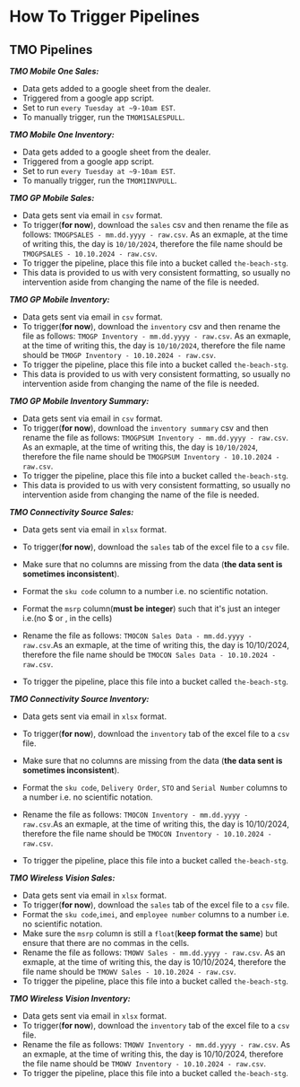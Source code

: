 # How To Trigger Pipelines

## TMO Pipelines

***TMO Mobile One Sales:***

- Data gets added to a google sheet from the dealer.
- Triggered from a google app script.
- Set to run `every Tuesday at ~9-10am EST`.
- To manually trigger, run the `TMOM1SALESPULL`.


***TMO Mobile One Inventory:***
- Data gets added to a google sheet from the dealer.
- Triggered from a google app script.
- Set to run `every Tuesday at ~9-10am EST`.
- To manually trigger, run the `TMOM1INVPULL`.


***TMO GP Mobile Sales:***

- Data gets sent via email in `csv` format.
- To trigger(**for now**), download the `sales` csv and then rename the file as follows: `TMOGPSALES - mm.dd.yyyy - raw.csv`. As an exmaple, at the time of writing this, the day is `10/10/2024`, therefore the file name should be `TMOGPSALES - 10.10.2024 - raw.csv`.
- To trigger the pipeline, place this file into a bucket called `the-beach-stg`.
- This data is provided to us with very consistent formatting, so usually no intervention aside from changing the name of the file is needed.

***TMO GP Mobile Inventory:***
- Data gets sent via email in `csv` format.
- To trigger(**for now**), download the `inventory` csv and then rename the file as follows: `TMOGP Inventory - mm.dd.yyyy - raw.csv`. As an exmaple, at the time of writing this, the day is `10/10/2024`, therefore the file name should be `TMOGP Inventory - 10.10.2024 - raw.csv`.
- To trigger the pipeline, place this file into a bucket called `the-beach-stg`.
- This data is provided to us with very consistent formatting, so usually no intervention aside from changing the name of the file is needed.

***TMO GP Mobile Inventory Summary:***
- Data gets sent via email in `csv` format.
- To trigger(**for now**), download the `inventory summary` csv and then rename the file as follows: `TMOGPSUM Inventory - mm.dd.yyyy - raw.csv`. As an exmaple, at the time of writing this, the day is `10/10/2024`, therefore the file name should be `TMOGPSUM Inventory - 10.10.2024 - raw.csv`.
- To trigger the pipeline, place this file into a bucket called `the-beach-stg`.
- This data is provided to us with very consistent formatting, so usually no intervention aside from changing the name of the file is needed.


***TMO Connectivity Source Sales:***
- Data gets sent via email in `xlsx` format.
- To trigger(**for now**), download the `sales` tab of the excel file to a `csv` file.
- Make sure that no columns are missing from the data (**the data sent is sometimes inconsistent**).
- Format the `sku code` column to a number i.e. no scientific notation.
- Format the `msrp` column(**must be integer**) such that it's just an integer i.e.(no $ or , in the cells)
- Rename the file as follows: `TMOCON Sales Data - mm.dd.yyyy - raw.csv`.As an exmaple, at the time of writing this, the day is 10/10/2024, therefore the file name should be
`TMOCON Sales Data - 10.10.2024 - raw.csv`.

- To trigger the pipeline, place this file into a bucket called `the-beach-stg`.


***TMO Connectivity Source Inventory:***
- Data gets sent via email in `xlsx` format.
- To trigger(**for now**), download the `inventory` tab of the excel file to a `csv` file.
- Make sure that no columns are missing from the data (**the data sent is sometimes inconsistent**).
- Format the `sku code`, `Delivery Order`, `STO` and `Serial Number` columns to a number i.e. no scientific notation.

- Rename the file as follows: `TMOCON Inventory - mm.dd.yyyy - raw.csv`.As an exmaple, at the time of writing this, the day is 10/10/2024, therefore the file name should be
`TMOCON Inventory - 10.10.2024 - raw.csv`.

- To trigger the pipeline, place this file into a bucket called `the-beach-stg`.



***TMO Wireless Vision Sales:***
- Data gets sent via email in `xlsx` format.
- To trigger(**for now**), download the `sales` tab of the excel file to a `csv` file.
- Format the `sku code`,`imei`, and `employee number` columns to a number i.e. no scientific notation.
- Make sure the `msrp` column is still a `float`(**keep format the same**) but ensure that there are no commas in the cells.
- Rename the file as follows: `TMOWV Sales - mm.dd.yyyy - raw.csv`. As an exmaple, at the time of writing this, the day is 10/10/2024, therefore the file name should be `TMOWV Sales - 10.10.2024 - raw.csv`.
- To trigger the pipeline, place this file into a bucket called `the-beach-stg`.

***TMO Wireless Vision Inventory:***
- Data gets sent via email in `xlsx` format.
- To trigger(**for now**), download the `inventory` tab of the excel file to a `csv` file.
- Rename the file as follows: `TMOWV Inventory - mm.dd.yyyy - raw.csv`. As an exmaple, at the time of writing this, the day is 10/10/2024, therefore the file name should be `TMOWV Inventory - 10.10.2024 - raw.csv`.
- To trigger the pipeline, place this file into a bucket called `the-beach-stg`.



